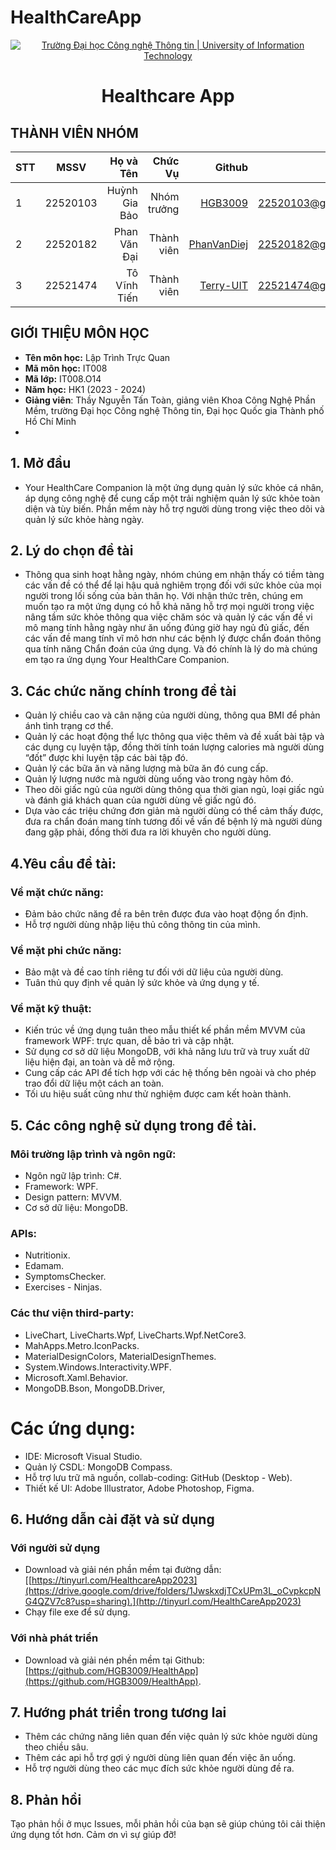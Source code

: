 # HealthCareApp
<!-- Banner -->
<p align="center">
  <a href="https://www.uit.edu.vn/" title="Trường Đại học Công nghệ Thông tin" style="border: none;">
    <img src="https://i.imgur.com/WmMnSRt.png" alt="Trường Đại học Công nghệ Thông tin | University of Information Technology">
  </a>
</p>

<h1 align="center"><b>Healthcare App</b></h>

## THÀNH VIÊN NHÓM
| STT    | MSSV          | Họ và Tên              |Chức Vụ    | Github                                                  | Email                   |
| ------ |:-------------:| ----------------------:|----------:|--------------------------------------------------------:|-------------------------:
| 1      | 22520103      | Huỳnh Gia Bảo          |Nhóm trưởng|[HGB3009](https://github.com/HGB3009)                    |22520103@gm.uit.edu.vn   |
| 2      | 22520182      | Phan Văn Đại           |Thành viên |[PhanVanDiej](https://github.com/PhanVanDiej)            |22520182@gm.uit.edu.vn   |
| 3      | 22521474      | Tô Vĩnh Tiến           |Thành viên |[Terry-UIT](https://github.com/Terry-UIT)                |22521474@gm.uit.edu.vn   |

## GIỚI THIỆU MÔN HỌC
* **Tên môn học:** Lập Trình Trực Quan
* **Mã môn học:** IT008
* **Mã lớp:** IT008.O14
* **Năm học:** HK1 (2023 - 2024)
* **Giảng viên**: Thầy Nguyễn Tấn Toàn, giảng viên Khoa Công Nghệ Phần Mềm, trường Đại học Công nghệ Thông tin, Đại học Quốc gia Thành phố Hồ Chí Minh
* 
## 1. Mở đầu
* Your HealthCare Companion là một ứng dụng quản lý sức khỏe cá nhân, áp dụng công nghệ để cung cấp một trải nghiệm quản lý sức khỏe toàn diện và tùy biến. Phần mềm này hỗ trợ người dùng trong việc theo dõi và quản lý sức khỏe hàng ngày.
  
## 2. Lý do chọn đề tài
* Thông qua sinh hoạt hằng ngày, nhóm chúng em nhận thấy có tiềm tàng các vấn đề có thể để lại hậu quả nghiêm trọng đối với sức khỏe của mọi người trong lối sống của bản thân họ. Với nhận thức trên, chúng em muốn tạo ra một ứng dụng có hỗ khả năng hỗ trợ mọi người trong việc nâng tầm sức khỏe thông qua việc chăm sóc và quản lý các vấn đề vi mô mang tính hằng ngày như ăn uống đúng giờ hay ngủ đủ giấc, đến các vấn đề mang tính vĩ mô hơn như các bệnh lý được chẩn đoán thông qua tính năng Chẩn đoán của ứng dụng. Và đó chính là lý do mà chúng em tạo ra ứng dụng Your HealthCare Companion.

## 3. Các chức năng chính trong đề tài
* Quản lý chiều cao và cân nặng của người dùng, thông qua BMI để phản ánh tình trạng cơ thể.
* Quản lý các hoạt động thể lực thông qua việc thêm và đề xuất bài tập và các dụng cụ luyện tập, đồng thời tính toán lượng calories mà người dùng “đốt” được khi luyện tập các bài tập đó.
* Quản lý các bữa ăn và năng lượng mà bữa ăn đó cung cấp.
* Quản lý lượng nước mà người dùng uống vào trong ngày hôm đó.
* Theo dõi giấc ngủ của người dùng thông qua thời gian ngủ, loại giấc ngủ và đánh giá khách quan của người dùng về giấc ngủ đó.
* Dựa vào các triệu chứng đơn giản mà người dùng có thể cảm thấy được, đưa ra chẩn đoán mang tính tương đối về vấn đề bệnh lý mà người dùng đang gặp phải, đồng thời đưa ra lời khuyên cho người dùng.

## 4.Yêu cầu đề tài:
### Về mặt chức năng:
* Đảm bảo chức năng đề ra bên trên được đưa vào hoạt động ổn định.
* Hỗ trợ người dùng nhập liệu thủ công thông tin của mình.

### Về mặt phi chức năng:
* Bảo mật và đề cao tính riêng tư đối với dữ liệu của người dùng.
* Tuân thủ quy định về quản lý sức khỏe và ứng dụng y tế.
### Về mặt kỹ thuật:
* Kiến trúc về ứng dụng tuân theo mẫu thiết kế phần mềm MVVM của framework WPF: trực quan, dễ bảo trì và cập nhật.
* Sử dụng cơ sở dữ liệu MongoDB, với khả năng lưu trữ và truy xuất dữ liệu hiện đại, an toàn và dễ mở rộng.
* Cung cấp các API để tích hợp với các hệ thống bên ngoài và cho phép trao đổi dữ liệu một cách an toàn.
* Tối ưu hiệu suất cũng như thử nghiệm được cam kết hoàn thành.

## 5. Các công nghệ sử dụng trong đề tài.
### Môi trường lập trình và ngôn ngữ:
* Ngôn ngữ lập trình: C#.
* Framework: WPF.
* Design pattern: MVVM.
* Cơ sở dữ liệu: MongoDB.
### APIs:
* Nutritionix.
* Edamam.
* SymptomsChecker.
* Exercises - Ninjas.
### Các thư viện third-party:
* LiveChart, LiveCharts.Wpf, LiveCharts.Wpf.NetCore3.
* MahApps.Metro.IconPacks.
* MaterialDesignColors, MaterialDesignThemes.
* System.Windows.Interactivity.WPF.
* Microsoft.Xaml.Behavior.
* MongoDB.Bson, MongoDB.Driver,  
# Các ứng dụng:
* IDE: Microsoft Visual Studio.
* Quản lý CSDL: MongoDB Compass.
* Hỗ trợ lưu trữ mã nguồn, collab-coding: GitHub (Desktop - Web).
* Thiết kế UI: Adobe Illustrator, Adobe Photoshop, Figma.

## 6. Hướng dẫn cài đặt và sử dụng
### Với người sử dụng 
* Download và giải nén phần mềm tại đường dẫn: [[https://tinyurl.com/HealthcareApp2023](https://drive.google.com/drive/folders/1JwskxdjTCxUPm3L_oCvpkcpNG4QZV7c8?usp=sharing).](http://tinyurl.com/HealthCareApp2023)
* Chạy file exe để sử dụng.


### Với nhà phát triển 

* Download và giải nén phền mềm tại Github: [https://github.com/HGB3009/HealthApp](https://github.com/HGB3009/HealthApp).

## 7. Hướng phát triển trong tương lai
* Thêm các chứng năng liên quan đến việc quản lý sức khỏe người dùng theo chiều sâu.
* Thêm các api hỗ trợ gợi ý người dùng liên quan đến việc ăn uống.
* Hỗ trợ người dùng theo các mục đích sức khỏe người dùng đề ra.

## 8. Phản hồi 

Tạo phản hồi ở mục Issues, mỗi phản hồi của bạn sẽ giúp chúng tôi cải thiện ứng dụng tốt hơn. Cảm ơn vì sự giúp đỡ! 
